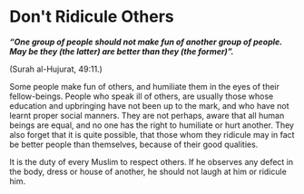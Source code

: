 Don't Ridicule Others
=====================

***“One group of people should not make fun of another group of people.
May be they (the latter) are better than they (the former)”.***

(Surah al-Hujurat, 49:11.)

Some people make fun of others, and humiliate them in the eyes of their
fellow-beings. People who speak ill of others, are usually those whose
education and upbringing have not been up to the mark, and who have not
learnt proper social manners. They are not perhaps, aware that all human
beings are equal, and no one has the right to humiliate or hurt another.
They also forget that it is quite possible, that those whom they
ridicule may in fact be better people than themselves, because of their
good qualities.

It is the duty of every Muslim to respect others. If he observes any
defect in the body, dress or house of another, he should not laugh at
him or ridicule him.



